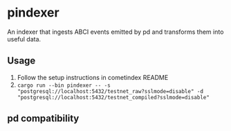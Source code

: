 # pindexer

An indexer that ingests ABCI events emitted by pd and transforms them into useful data.

## Usage

1. Follow the setup instructions in cometindex README
2. `cargo run --bin pindexer -- -s "postgresql://localhost:5432/testnet_raw?sslmode=disable" -d "postgresql://localhost:5432/testnet_compiled?sslmode=disable"`

## pd compatibility

